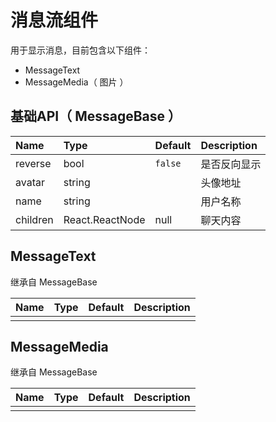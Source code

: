 # 消息流组件 

用于显示消息，目前包含以下组件：

- MessageText
- MessageMedia（ 图片 ）

## 基础API（ MessageBase ）

| Name     | Type            | Default | Description  |
| :------- | :-------------- | :------ | :----------- |
| reverse  | bool            | `false` | 是否反向显示 |
| avatar   | string          |         | 头像地址     |
| name     | string          |         | 用户名称     |
| children | React.ReactNode | null    | 聊天内容     |


## MessageText

继承自 MessageBase

| Name | Type | Default | Description |
| :--- | :--- | :------ | :---------- |
|      |      |         |             |

## MessageMedia

继承自 MessageBase

| Name | Type | Default | Description |
| :--- | :--- | :------ | :---------- |
|      |      |         |             |